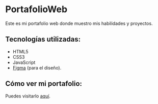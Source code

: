 # PortafolioWeb 
Este es mi portafolio web donde muestro mis habilidades y proyectos.  

## Tecnologías utilizadas:  
- HTML5  
- CSS3  
- JavaScript  
- [Figma](https://www.figma.com) (para el diseño).  

## Cómo ver mi portafolio:  
Puedes visitarlo [aquí](https://github.com/santiagoH600/PortafolioWeb.git).  
